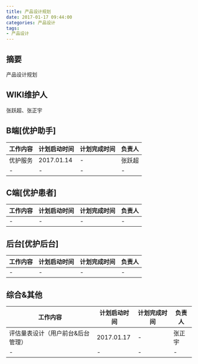 ```yaml
---
title: 产品设计规划
date: 2017-01-17 09:44:00
categories: 产品设计
tags:
- 产品设计
---
```


## 摘要
产品设计规划
<!--more-->

## WIKI维护人
张跃超、张正宇

## B端[优护助手]
工作内容 | 计划启动时间 | 计划完成时间 | 负责人 |
------- | -----  | ---- | ------- 
优护服务|2017.01.14|-|张跃超
-|-|-|-
## C端[优护患者]
工作内容 | 计划启动时间 | 计划完成时间 | 负责人 |
------- | -----  | ---- | ------- 
-|-|-|-
## 后台[优护后台]
工作内容 | 计划启动时间 | 计划完成时间 | 负责人 |
------- | -----  | ---- | ------- 
-|-|-|-

## 综合&其他

工作内容 | 计划启动时间 | 计划完成时间 | 负责人 |
------- | -----  | ---- | ------- 
评估量表设计（用户前台&后台管理）|2017.01.17|-|张正宇
-|-|-|-

